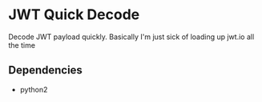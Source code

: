 # JWT Quick Decode

Decode JWT payload quickly. Basically I'm just sick of loading up jwt.io all the time

## Dependencies
* python2
